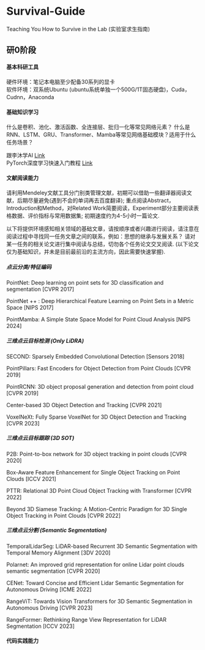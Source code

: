 # Survival-Guide
Teaching You How to Survive in the Lab (实验室求生指南)

## 研0阶段

#### 基本科研工具
硬件环境：笔记本电脑至少配备30系列的显卡    
软件环境：双系统Ubuntu (ubuntu系统单独一个500G/1T固态硬盘)，Cuda，Cudnn，Anaconda

#### 基础知识学习
什么是卷积、池化、激活函数、全连接层、批归一化等常见网络元素？
什么是RNN、LSTM、GRU、Transformer、Mamba等常见网络基础模块？适用于什么任务场景？

跟李沐学AI [Link](https://space.bilibili.com/1567748478/channel/seriesdetail?sid=358497)    
PyTorch深度学习快速入门教程 [Link](https://www.bilibili.com/video/BV1hE411t7RN/?spm_id_from=333.337.search-card.all.click&vd_source=fa42d88ec19eff6dbea9dd604c15f925)

#### 文献阅读能力
请利用Mendeley文献工具分门别类管理文献，初期可以借助一些翻译器阅读文献，后期尽量避免(遇到不会的单词再去百度翻译); 重点阅读Abstract，Introduction和Method，对Related Work简要阅读，Experiment部分主要阅读表格数据、评价指标与常用数据集; 初期速度约为4-5小时一篇论文.     

以下将提供环境感知相关领域的基础文章，请按顺序或者兴趣进行阅读，请注意在阅读过程中寻找同一任务文章之间的联系，例如：思想的继承与发展关系？ 请对某一任务的相关论文进行集中阅读与总结，切勿各个任务论文交叉阅读. (以下论文仅为基础知识，并未是目前最前沿的主流方向，因此需要快速掌握).        
##### 点云分类/特征编码
PointNet: Deep learning on point sets for 3D classification and segmentation [CVPR 2017]

PointNet ++ : Deep Hierarchical Feature Learning on Point Sets in a Metric Space [NIPS 2017]

PointMamba: A Simple State Space Model for Point Cloud Analysis [NIPS 2024]

##### 三维点云目标检测 (Only LiDRA)

SECOND: Sparsely Embedded Convolutional Detection [Sensors 2018]

PointPillars: Fast Encoders for Object Detection from Point Clouds [CVPR 2019]

PointRCNN: 3D object proposal generation and detection from point cloud [CVPR 2019]

Center-based 3D Object Detection and Tracking [CVPR 2021]

VoxelNeXt: Fully Sparse VoxelNet for 3D Object Detection and Tracking [CVPR 2023]

##### 三维点云目标跟踪 (3D SOT)

P2B: Point-to-box network for 3D object tracking in point clouds [CVPR 2020]

Box-Aware Feature Enhancement for Single Object Tracking on Point Clouds [ICCV 2021]

PTTR: Relational 3D Point Cloud Object Tracking with Transformer [CVPR 2022]

Beyond 3D Siamese Tracking: A Motion-Centric Paradigm for 3D Single Object Tracking in Point Clouds [CVPR 2022]

##### 三维点云分割 (Semantic Segmentation)

TemporalLidarSeg: LiDAR-based Recurrent 3D Semantic Segmentation with Temporal Memory Alignment [3DV 2020]

Polarnet: An improved grid representation for online Lidar point clouds semantic segmentation [CVPR 2020]

CENet: Toward Concise and Efficient Lidar Semantic Segmentation for Autonomous Driving [ICME 2022]

RangeViT: Towards Vision Transformers for 3D Semantic Segmentation in Autonomous Driving [CVPR 2023]

RangeFormer: Rethinking Range View Representation for LiDAR Segmentation [ICCV 2023]

#### 代码实践能力
